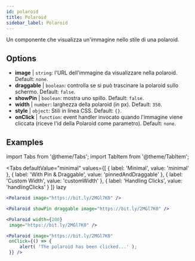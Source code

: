 ```yaml
---
id: polaroid
title: Polaroid
sidebar_label: Polaroid
---
```


Un componente che visualizza un'immagine nello stile di una polaroid.

## Options

* __image__ | `string`: l'URL dell'immagine da visualizzare nella polaroid. Default: `none`.
* __draggable__ | `boolean`: controlla se si può trascinare la polaroid sullo schermo. Default: `false`.
* __showPin__ | `boolean`: mostra uno spillo. Default: `false`.
* __width__ | `number`: larghezza della polaroid (in px). Default: `350`.
* __style__ | `object`: Stili in linea CSS. Default: `{}`.
* __onClick__ | `function`: event handler invocato quando l'immagine viene cliccata (riceve l'id della Polaroid come parametro). Default: `none`.


## Examples

import Tabs from '@theme/Tabs';
import TabItem from '@theme/TabItem';

<Tabs
    defaultValue="minimal"
    values={[
        { label: 'Minimal', value: 'minimal' },
        { label: 'With Pin & Draggable', value: 'pinnedAndDraggable' },
        { label: 'Custom Width', value: 'customWidth' },
        { label: 'Handling Clicks', value: 'handlingClicks' }
    ]}
    lazy
>

<TabItem value="minimal">

```jsx live
<Polaroid image="https://bit.ly/2MGl7K0" />
```

</TabItem>

<TabItem value="pinnedAndDraggable">

```jsx live
<Polaroid showPin draggable image="https://bit.ly/2MGl7K0" />
```

</TabItem>

<TabItem value="customWidth">

```jsx live
<Polaroid width={200}
 image="https://bit.ly/2MGl7K0" />
```

</TabItem>

<TabItem value="handlingClicks">

```jsx live
<Polaroid image="https://bit.ly/2MGl7K0" 
 onClick={() => {
     alert( 'The polaroid has been clicked...' );
 }} />
```

</TabItem>

</Tabs>

